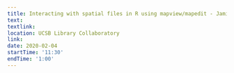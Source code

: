```yaml
---
title: Interacting with spatial files in R using mapview/mapedit - Jamie Montgomery
text: 
textlink: 
location: UCSB Library Collaboratory
link: 
date: 2020-02-04
startTime: '11:30'
endTime: '1:00'
---
```

